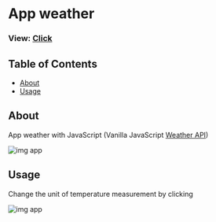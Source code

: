 # App weather

### View: [Click](https://vanilla-js-app-weather.netlify.app/)

## Table of Contents

- [About](#about)
- [Usage](#usage)

## About <a name = "about"></a>

App weather with JavaScript (Vanilla JavaScript [Weather API](https://openweathermap.org/api))

![img app](http://test-developer.ru/preview/weather-app-default.png)

## Usage <a name = "usage"></a>

Сhange the unit of temperature measurement by clicking

![img app](http://test-developer.ru/preview/weather-app.png)
